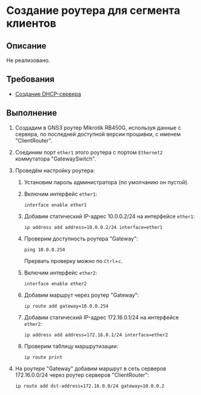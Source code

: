 # Создание роутера для сегмента клиентов

## Описание

Не реализовано.

## Требования

* [Создание DHCP-сервера](dhcp.md)

## Выполнение

1. Создадим в GNS3 роутер Mikrotik RB450G, используя данные с сервера, по последней доступной версии прошивки, с именем "ClientRouter".
2. Соединим порт `ether1` этого роутера с портом `Ethernet2` коммутатора "GatewaySwitch".
3. Проведём настройку роутера:

    1) Установим пароль администратора (по умолчанию он пустой).
    2) Включим интерфейс `ether1`:

        ```mikrotik
        interface enable ether1
        ```

    3) Добавим статический IP-адрес 10.0.0.2/24 на интерфейсе `ether1`:

        ```mikrotik
        ip address add address=10.0.0.2/24 interface=ether1
        ```

    4) Проверим доступность роутера "Gateway":

        ```mikrotik
        ping 10.0.0.254
        ```

        Прервать проверку можно по `Ctrl`+`c`.  
    5) Включим интерфейс `ether2`:

        ```mikrotik
        interface enable ether2
        ```

    6) Добавим маршрут через роутер "Gateway":

        ```mikrotik
        ip route add gateway=10.0.0.254
        ```

    7) Добавим статический IP-адрес 172.16.0.1/24 на интерфейсе `ether2`:

        ```mikrotik
        ip address add address=172.16.0.1/24 interface=ether2
        ```

    8) Проверим таблицу маршрутизации:

        ```mikrotik
        ip route print
        ```

4. На роутере "Gateway" добавим маршрут в сеть серверов 172.16.0.0/24 через роутер серверов "ClientRouter":

    ```mikrotik
    ip route add dst-address=172.16.0.0/24 gateway=10.0.0.2
    ```
